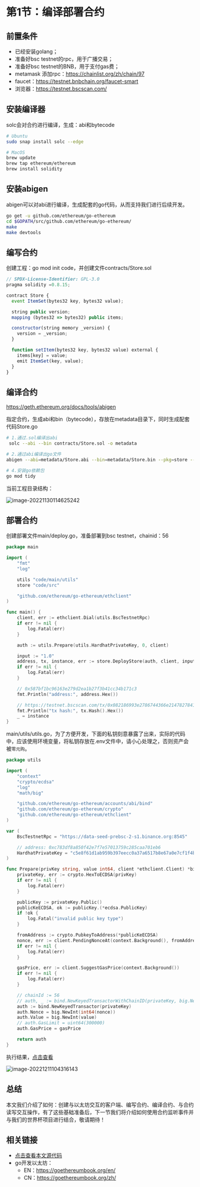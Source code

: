 # 第1节：编译部署合约

## 前置条件

- 已经安装golang；
- 准备好bsc testnet的rpc，用于广播交易；
- 准备好bsc testnet的BNB，用于支付gas费；
- metamask 添加rpc：https://chainlist.org/zh/chain/97
- faucet：https://testnet.bnbchain.org/faucet-smart
- 浏览器：https://testnet.bscscan.com/



## 安装编译器

solc会对合约进行编译，生成：abi和bytecode

```sh
# Ubuntu
sudo snap install solc --edge

# MacOS
brew update
brew tap ethereum/ethereum
brew install solidity
```



## 安装abigen

abigen可以对abi进行编译，生成配套的go代码，从而支持我们进行后续开发。

```sh
go get -u github.com/ethereum/go-ethereum
cd $GOPATH/src/github.com/ethereum/go-ethereum/
make
make devtools
```



## 编写合约

创建工程：go mod init code，并创建文件contracts/Store.sol

```js
// SPDX-License-Identifier: GPL-3.0
pragma solidity =0.8.15;

contract Store {
  event ItemSet(bytes32 key, bytes32 value);

  string public version;
  mapping (bytes32 => bytes32) public items;

  constructor(string memory _version) {
    version = _version;
  }

  function setItem(bytes32 key, bytes32 value) external {
    items[key] = value;
    emit ItemSet(key, value);
  }
}
```



## 编译合约

https://geth.ethereum.org/docs/tools/abigen

指定合约，生成abi和bin（bytecode），存放在metadata目录下，同时生成配套代码Store.go

```sh
# 1.通过.sol编译出abi
 solc --abi --bin contracts/Store.sol -o metadata

# 2.通过abi编译出go文件
abigen --abi=metadata/Store.abi --bin=metadata/Store.bin --pkg=store --type Store --out=src/Store.go

# 4.安装go依赖包
go mod tidy
```

当前工程目录结构：

![image-20221130114625242](https://duke-typora.s3.ap-southeast-1.amazonaws.com/uPic/image-20221130114625242.png)



## 部署合约

创建部署文件main/deploy.go，准备部署到bsc testnet，chainid：56

```go
package main

import (
	"fmt"
	"log"

	utils "code/main/utils"
	store "code/src"

	"github.com/ethereum/go-ethereum/ethclient"
)

func main() {
	client, err := ethclient.Dial(utils.BscTestnetRpc)
	if err != nil {
		log.Fatal(err)
	}

	auth := utils.Prepare(utils.HardhatPrivateKey, 0, client)

	input := "1.0"
	address, tx, instance, err := store.DeployStore(auth, client, input)
	if err != nil {
		log.Fatal(err)
	}

	// 0x587bf1bc96163e279d2ea1b27f3b41cc34b171c3
	fmt.Println("address:", address.Hex())

	// https://testnet.bscscan.com/tx/0x082186993e2786744366e2147827841dc02115439d9d3786ce39a1774209d38a
	fmt.Println("tx hash:", tx.Hash().Hex())
	_ = instance
}

```

main/utils/utils.go，为了方便开发，下面的私钥刻意暴露了出来，实际的代码中，应该使用环境变量，将私钥存放在.env文件中，请小心处理之，否则资产会被`零元购`。

```go
package utils

import (
	"context"
	"crypto/ecdsa"
	"log"
	"math/big"

	"github.com/ethereum/go-ethereum/accounts/abi/bind"
	"github.com/ethereum/go-ethereum/crypto"
	"github.com/ethereum/go-ethereum/ethclient"
)

var (
	BscTestnetRpc = "https://data-seed-prebsc-2-s1.binance.org:8545"

	// address: 0xc783df8a850f42e7f7e57013759c285caa701eb6
	HardhatPrivateKey = "c5e8f61d1ab959b397eecc0a37a6517b8e67a0e7cf1f4bce5591f3ed80199122"
)

func Prepare(privKey string, value int64, client *ethclient.Client) *bind.TransactOpts {
	privateKey, err := crypto.HexToECDSA(privKey)
	if err != nil {
		log.Fatal(err)
	}

	publicKey := privateKey.Public()
	publicKeECDSA, ok := publicKey.(*ecdsa.PublicKey)
	if !ok {
		log.Fatal("invalid public key type")
	}

	fromAddress := crypto.PubkeyToAddress(*publicKeECDSA)
	nonce, err := client.PendingNonceAt(context.Background(), fromAddress)
	if err != nil {
		log.Fatal(err)
	}

	gasPrice, err := client.SuggestGasPrice(context.Background())
	if err != nil {
		log.Fatal(err)
	}

	// chainId := 56
	// auth, _ := bind.NewKeyedTransactorWithChainID(privateKey, big.NewInt(int64(56)))
	auth := bind.NewKeyedTransactor(privateKey)
	auth.Nonce = big.NewInt(int64(nonce))
	auth.Value = big.NewInt(value)
	// auth.GasLimit = uint64(300000)
	auth.GasPrice = gasPrice

	return auth
}

```

执行结果，[点击查看](https://testnet.bscscan.com/address/0x587bf1bc96163e279d2ea1b27f3b41cc34b171c3)

![image-20221211104316143](https://duke-typora.s3.ap-southeast-1.amazonaws.com/uPic/image-20221211104316143.png)



## 总结

本文我们介绍了如何：创建与以太坊交互的客户端、编写合约、编译合约、与合约读写交互操作，有了这些基础准备后，下一节我们将介绍如何使用合约监听事件并与我们的世界杯项目进行结合，敬请期待！



## 相关链接

- [点击查看本文源代码](https://github.com/dukedaily/solidity-expert/tree/main/14_Golang%E5%90%88%E7%BA%A6%E4%BA%A4%E4%BA%92)
- go开发以太坊：
  - EN：https://goethereumbook.org/en/
  - CN：https://goethereumbook.org/zh/

